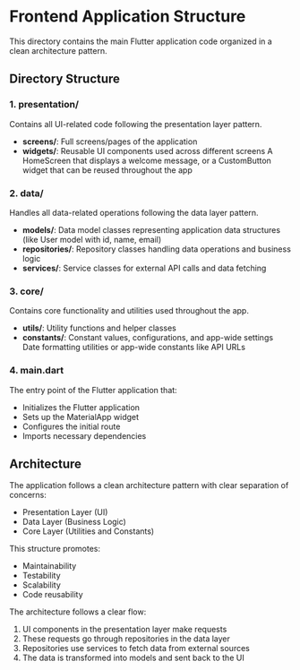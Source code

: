 # Frontend Application Structure

This directory contains the main Flutter application code organized in a clean architecture pattern.

## Directory Structure

### 1. presentation/
Contains all UI-related code following the presentation layer pattern.
- **screens/**: Full screens/pages of the application
- **widgets/**: Reusable UI components used across different screens
A HomeScreen that displays a welcome message, or a CustomButton widget that can be reused throughout the app



### 2. data/
Handles all data-related operations following the data layer pattern.
- **models/**: Data model classes representing application data structures  (like User model with id, name, email)
- **repositories/**: Repository classes handling data operations and business logic
- **services/**: Service classes for external API calls and data fetching

### 3. core/
Contains core functionality and utilities used throughout the app.
- **utils/**: Utility functions and helper classes
- **constants/**: Constant values, configurations, and app-wide settings
Date formatting utilities or app-wide constants like API URLs

### 4. main.dart
The entry point of the Flutter application that:
- Initializes the Flutter application
- Sets up the MaterialApp widget
- Configures the initial route
- Imports necessary dependencies

## Architecture
The application follows a clean architecture pattern with clear separation of concerns:
- Presentation Layer (UI)
- Data Layer (Business Logic)
- Core Layer (Utilities and Constants)

This structure promotes:
- Maintainability
- Testability
- Scalability
- Code reusability 


The architecture follows a clear flow:
1. UI components in the presentation layer make requests
2. These requests go through repositories in the data layer
3. Repositories use services to fetch data from external sources
4. The data is transformed into models and sent back to the UI